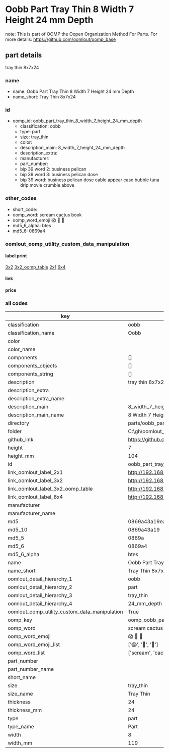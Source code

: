 # Oobb Part Tray Thin 8 Width 7 Height 24 mm Depth  

note: This is part of OOMP the Oopen Organization Method For Parts. For more details: https://github.com/oomlout/oomp_base

##  part details
  



tray thin 8x7x24



### name
* name: Oobb Part Tray Thin 8 Width 7 Height 24 mm Depth
* name_short: Tray Thin 8x7x24 
### id
* oomp_id: oobb_part_tray_thin_8_width_7_height_24_mm_depth
  * classification: oobb
  * type: part
  * size: tray_thin
  * color: 
  * description_main: 8_width_7_height_24_mm_depth
  * description_extra: 
  * manufacturer: 
  * part_number: 
  * bip 39 word 2: business pelican
  * bip 39 word 3: business pelican dose
  * bip 39 word: business pelican dose cable appear case bubble tuna drip movie crumble above

### other_codes
* short_code: 
* oomp_word: scream cactus book
* oomp_word_emoji :scream: :cactus: :book:
* md5_6_alpha: btes
* md5_6: 0869a4






### oomlout_oomp_utility_custom_data_manipulation
#### label print
[3x2](http://192.168.1.245:1112/?label=oomp%20btes)
[3x2_oomp_table](http://192.168.1.108:1112/?label=oomp%20btes)
[2x1](http://192.168.1.242:1112/?label=oomp%20btes)
[6x4](http://192.168.1.55:1112/?label=oomp%20btes)    

#### link

                              

#### price







### all codes 
| key | value |  
| --- | --- |  
| classification | oobb |  
| classification_name | Oobb |  
| color |  |  
| color_name |  |  
| components | [] |  
| components_objects | [] |  
| components_string | [] |  
| description | tray thin 8x7x24 |  
| description_extra |  |  
| description_extra_name |  |  
| description_main | 8_width_7_height_24_mm_depth |  
| description_main_name | 8 Width 7 Height 24 mm Depth |  
| directory | parts/oobb_part_tray_thin_8_width_7_height_24_mm_depth |  
| folder | C:\gh\oomlout_oobb_version_4_generated_parts\parts\oobb_part_tray_thin_8_width_7_height_24_mm_depth |  
| github_link | https://github.com/oomlout/oomlout_oomp_part_src/tree/main/parts/oobb_part_tray_thin_8_width_7_height_24_mm_depth |  
| height | 7 |  
| height_mm | 104 |  
| id | oobb_part_tray_thin_8_width_7_height_24_mm_depth |  
| link_oomlout_label_2x1 | http://192.168.1.242:1112/?label=oomp%20btes |  
| link_oomlout_label_3x2 | http://192.168.1.245:1112/?label=oomp%20btes |  
| link_oomlout_label_3x2_oomp_table | http://192.168.1.108:1112/?label=oomp%20btes |  
| link_oomlout_label_6x4 | http://192.168.1.55:1112/?label=oomp%20btes |  
| manufacturer |  |  
| manufacturer_name |  |  
| md5 | 0869a43a19ea63a88c8541fe832890f8 |  
| md5_10 | 0869a43a19 |  
| md5_5 | 0869a |  
| md5_6 | 0869a4 |  
| md5_6_alpha | btes |  
| name | Oobb Part Tray Thin 8 Width 7 Height 24 mm Depth |  
| name_short | Tray Thin 8x7x24  |  
| oomlout_detail_hierarchy_1 | oobb |  
| oomlout_detail_hierarchy_2 | part |  
| oomlout_detail_hierarchy_3 | tray_thin |  
| oomlout_detail_hierarchy_4 | 24_mm_depth |  
| oomlout_oomp_utility_custom_data_manipulation | True |  
| oomp_key | oomp_oobb_part_tray_thin_8_width_7_height_24_mm_depth |  
| oomp_word | scream cactus book |  
| oomp_word_emoji | :scream: :cactus: :book: |  
| oomp_word_emoji_list | [':scream:', ':cactus:', ':book:'] |  
| oomp_word_list | ['scream', 'cactus', 'book'] |  
| part_number |  |  
| part_number_name |  |  
| short_name |  |  
| size | tray_thin |  
| size_name | Tray Thin |  
| thickness | 24 |  
| thickness_mm | 24 |  
| type | part |  
| type_name | Part |  
| width | 8 |  
| width_mm | 119 |  
